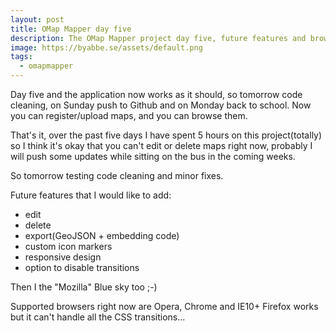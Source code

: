 ```yaml
---
layout: post
title: OMap Mapper day five
description: The OMap Mapper project day five, future features and browser support.
image: https://byabbe.se/assets/default.png
tags:
  - omapmapper
---
```

Day five and the application now works as it should, so tomorrow code cleaning, on Sunday push to Github and on Monday back to school. Now you can register/upload maps, and you can browse them. 

That's it, over the past five days I have spent 5 hours on this project(totally) so I think it's okay that you can't edit or delete maps right now, probably I will push some updates while sitting on the bus in the coming weeks.

So tomorrow testing code cleaning and minor fixes.

Future features that I would like to add:

 - edit
 - delete
 - export(GeoJSON + embedding code)
 - custom icon markers
 - responsive design
 - option to disable transitions
 
Then I the "Mozilla" Blue sky too ;-)

Supported browsers right now are Opera, Chrome and IE10+ Firefox works but it can't handle all the CSS transitions...